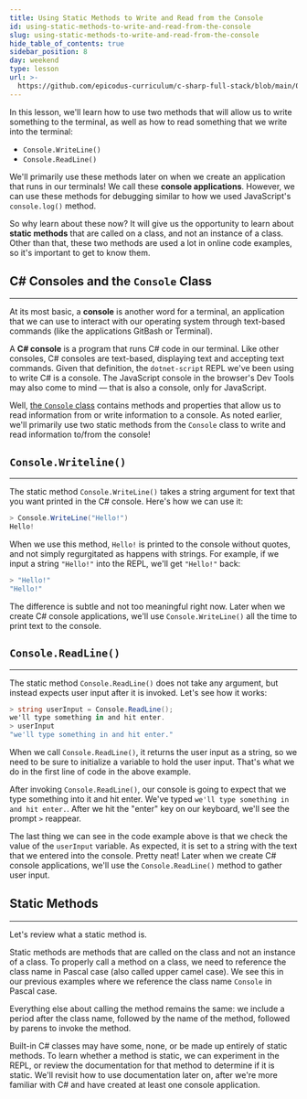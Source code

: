 ```yaml
---
title: Using Static Methods to Write and Read from the Console
id: using-static-methods-to-write-and-read-from-the-console
slug: using-static-methods-to-write-and-read-from-the-console
hide_table_of_contents: true
sidebar_position: 8
day: weekend
type: lesson
url: >-
  https://github.com/epicodus-curriculum/c-sharp-full-stack/blob/main/0h_reading_from_and_writing_to_the_console.md
---
```


In this lesson, we'll learn how to use two methods that will allow us to write something to the terminal, as well as how to read something that we write into the terminal:

* `Console.WriteLine()`
* `Console.ReadLine()`

We'll primarily use these methods later on when we create an application that runs in our terminals! We call these **console applications**. However, we can use these methods for debugging similar to how we used JavaScript's `console.log()` method.

So why learn about these now? It will give us the opportunity to learn about **static methods** that are called on a class, and not an instance of a class. Other than that, these two methods are used a lot in online code examples, so it's important to get to know them.

## C# Consoles and the `Console` Class
---

At its most basic, a **console** is another word for a terminal, an application that we can use to interact with our operating system through text-based commands (like the applications GitBash or Terminal). 

A **C# console** is a program that runs C# code in our terminal. Like other consoles, C# consoles are text-based, displaying text and accepting text commands. Given that definition, the `dotnet-script` REPL we've been using to write C# is a console. The JavaScript console in the browser's Dev Tools may also come to mind — that is also a console, only for JavaScript.

Well, [the `Console` class](https://learn.microsoft.com/en-us/dotnet/api/system.console?view=net-6.0) contains methods and properties that allow us to read information from or write information to a console. As noted earlier, we'll primarily use two static methods from the `Console` class to write and read information to/from the console!

## `Console.Writeline()`
---

The static method `Console.WriteLine()` takes a string argument for text that you want printed in the C# console. Here's how we can use it:

```csharp
> Console.WriteLine("Hello!")
Hello!
```

When we use this method, `Hello!` is printed to the console without quotes, and not simply regurgitated as happens with strings. For example, if we input a string `"Hello!"` into the REPL, we'll get `"Hello!"` back:

```csharp
> "Hello!"
"Hello!"
```

The difference is subtle and not too meaningful right now. Later when we create C# console applications, we'll use `Console.WriteLine()` all the time to print text to the console.

## `Console.ReadLine()`
---

The static method `Console.ReadLine()` does not take any argument, but instead expects user input after it is invoked. Let's see how it works:

```csharp
> string userInput = Console.ReadLine();
we'll type something in and hit enter.
> userInput
"we'll type something in and hit enter."
```

When we call `Console.ReadLine()`, it returns the user input as a string, so we need to be sure to initialize a variable to hold the user input. That's what we do in the first line of code in the above example.

After invoking `Console.ReadLine()`, our console is going to expect that we type something into it and hit enter. We've typed `we'll type something in and hit enter.`. After we hit the "enter" key on our keyboard, we'll see the prompt `>` reappear. 

The last thing we can see in the code example above is that we check the value of the `userInput` variable. As expected, it is set to a string with the text that we entered into the console. Pretty neat! Later when we create C# console applications, we'll use the `Console.ReadLine()` method to gather user input.  

## Static Methods
---

Let's review what a static method is. 

Static methods are methods that are called on the class and not an instance of a class. To properly call a method on a class, we need to reference the class name in Pascal case (also called upper camel case). We see this in our previous examples where we reference the class name `Console` in Pascal case. 

Everything else about calling the method remains the same: we include a period after the class name, followed by the name of the method, followed by parens to invoke the method.

Built-in C# classes may have some, none, or be made up entirely of static methods. To learn whether a method is static, we can experiment in the REPL, or review the documentation for that method to determine if it is static. We'll revisit how to use documentation later on, after we're more familiar with C# and have created at least one console application. 